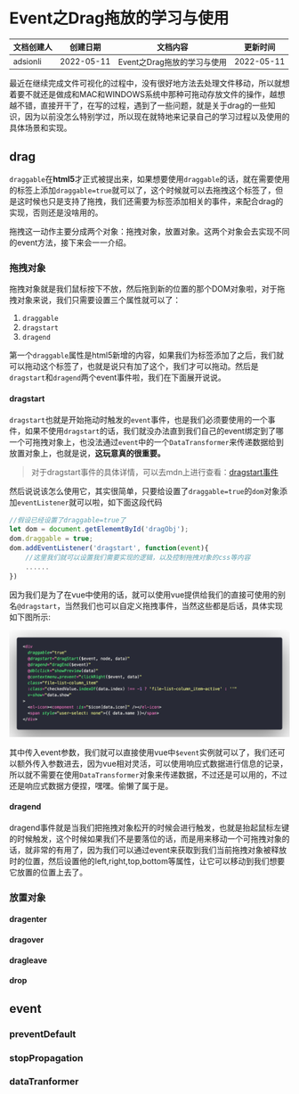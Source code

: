 # Event之Drag拖放的学习与使用

| 文档创建人 | 创建日期   | 文档内容                    | 更新时间   |
| ---------- | ---------- | --------------------------- | ---------- |
| adsionli   | 2022-05-11 | Event之Drag拖放的学习与使用 | 2022-05-11 |

最近在继续完成文件可视化的过程中，没有很好地方法去处理文件移动，所以就想着要不就还是做成和MAC和WINDOWS系统中那种可拖动存放文件的操作，越想越不错，直接开干了，在写的过程，遇到了一些问题，就是关于drag的一些知识，因为以前没怎么特别学过，所以现在就特地来记录自己的学习过程以及使用的具体场景和实现。

## drag

`draggable`在**html5**才正式被提出来，如果想要使用`draggable`的话，就在需要使用的标签上添加`draggable=true`就可以了，这个时候就可以去拖拽这个标签了，但是这时候也只是支持了拖拽，我们还需要为标签添加相关的事件，来配合drag的实现，否则还是没啥用的。

拖拽这一动作主要分成两个对象：拖拽对象，放置对象。这两个对象会去实现不同的event方法，接下来会一一介绍。

### 拖拽对象

拖拽对象就是我们鼠标按下不放，然后拖到新的位置的那个DOM对象啦，对于拖拽对象来说，我们只需要设置三个属性就可以了：

1. `draggable`
2. `dragstart`
3. `dragend`

第一个`draggable`属性是html5新增的内容，如果我们为标签添加了之后，我们就可以拖动这个标签了，也就是说只有加了这个，我们才可以拖动。然后是`dragstart`和`dragend`两个event事件啦，我们在下面展开说说。

#### dragstart

`dragstart`也就是开始拖动时触发的`event`事件，也是我们必须要使用的一个事件，如果不使用`dragstart`的话，我们就没办法直到我们自己的event绑定到了哪一个可拖拽对象上，也没法通过`event`中的一个`DataTransformer`来传递数据给到放置对象上，也就是说，**这玩意真的很重要。**

> 对于dragstart事件的具体详情，可以去mdn上进行查看：[dragstart事件](https://developer.mozilla.org/zh-CN/docs/Web/API/Document/dragstart_event)

然后说说该怎么使用它，其实很简单，只要给设置了`draggable=true`的`dom`对象添加`eventListener`就可以啦，如下面这段代码

```js
//假设已经设置了draggable=true了
let dom = document.getElememtById('dragObj');
dom.draggable = true;
dom.addEventListener('dragstart', function(event){
    //这里我们就可以设置我们需要实现的逻辑，以及控制拖拽对象的css等内容
    ......
})
```

因为我们是为了在vue中使用的话，就可以使用vue提供给我们的直接可使用的别名`@dragstart`，当然我们也可以自定义拖拽事件，当然这些都是后话，具体实现如下图所示:

<img src="../../image/js/event/drag/drag_template.png" alt="drag_template" style="zoom: 50%;" />

其中传入event参数，我们就可以直接使用vue中`$event`实例就可以了，我们还可以额外传入参数进去，因为vue相对灵活，可以使用响应式数据进行信息的记录，所以就不需要在使用`DataTransformer`对象来传递数据，不过还是可以用的，不过还是响应式数据方便捏，嘿嘿。偷懒了属于是。

#### dragend

dragend事件就是当我们把拖拽对象松开的时候会进行触发，也就是抬起鼠标左键的时候触发，这个时候如果我们不是要落位的话，而是用来移动一个可拖拽对象的话，就非常的有用了，因为我们可以通过event来获取到我们当前拖拽对象被释放时的位置，然后设置他的left,right,top,bottom等属性，让它可以移动到我们想要它放置的位置上去了。



### 放置对象



#### dragenter



#### dragover



#### dragleave



#### drop



## event



### preventDefault



### stopPropagation



### dataTranformer